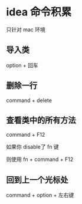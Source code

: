# idea 命令积累
只针对 mac 环境

## 导入类
option + 回车

## 删除一行
command + delete

## 查看类中的所有方法
command + F12

如果你 disable了 fn 键

则使用 fn + command + F12

## 回到上一个光标处
command + option + 左右键
